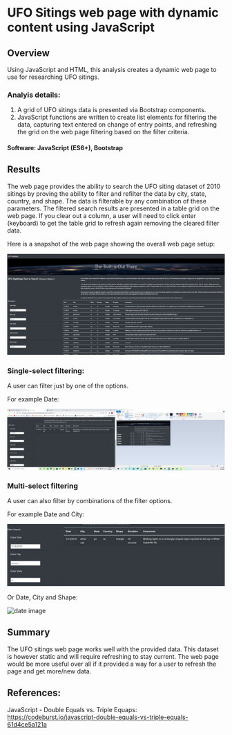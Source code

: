 # UFO Sitings web page with dynamic content using JavaScript
## Overview
Using JavaScript and HTML, this analysis creates a dynamic web page to use for researching UFO sitings.

### Analyis details:
1. A grid of UFO sitings data is presented via Bootstrap components.
2. JavaScript functions are written to create list elements for filtering the data, capturing text entered on change of entry points, and refreshing the grid on the web page filtering based on the filter criteria.

#### Software: JavaScript (ES6+), Bootstrap

## Results
 The web page provides the ability to search the UFO siting dataset of 2010 sitings by proving the ability to filter and refilter the data by city, state, country, and shape. The data is filterable by any combination of these parameters. The filtered search results are presented in a table grid on the web page. If you clear out a column, a user will need to click enter (keyboard) to get the table grid to refresh again removing the cleared filter data.

 Here is a snapshot of the web page showing the overall web page setup:

  ![full page image](/Resources/fullPage.png)
 
### Single-select filtering:
A user can filter just by one of the options. 

For example Date:

 ![date image](/Resources/Date.png)

### Multi-select filtering
A user can also filter by combinations of the filter options.

For example Date and City:

 ![date image](/Resources/dateCity.png)

 Or Date, City and Shape:

 ![date image](/Resources/dateCityShap.png)

## Summary
The UFO sitings web page works well with the provided data. This dataset is however static and will require refreshing to stay current. The web page would be more useful over all if it provided a way for a user to refresh the page and get more/new data.

## References:
JavaScript - Double Equals vs. Triple Equaps: https://codeburst.io/javascript-double-equals-vs-triple-equals-61d4ce5a121a
